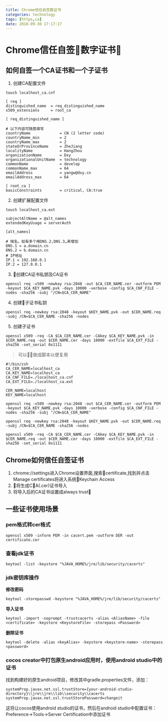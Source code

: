 ```yaml
---
title: Chrome信任自签数证书
categories: technology
tags: [https,ca]
date: 2018-09-30 17:17:17
---
```


# Chrome信任自签数字证书
## 如何自签一个CA证书和一个子证书
1. 创建CA配置文件

  ```shell
  touch localhost_ca.cnf

  [ req ]
  distinguished_name  = req_distinguished_name
  x509_extensions     = root_ca

  [ req_distinguished_name ]

  # 以下内容可随意填写
  countryName             = CN (2 letter code)
  countryName_min         = 2
  countryName_max         = 2
  stateOrProvinceName     = ZheJiang
  localityName            = HangZhou
  organizationName        = Dxy
  organizationalUnitName  = technology
  commonName              = develop
  commonName_max          = 64
  emailAddress            = yangw@dxy.cn
  emailAddress_max        = 64

  [ root_ca ]
  basicConstraints        = critical, CA:true
  ```
2. 创建扩展配置文件

  ```shell
  touch localhost_ca.ext

  subjectAltName = @alt_names
  extendedKeyUsage = serverAuth

  [alt_names]

  # 域名，如有多个用DNS.2,DNS.3…来增加
  DNS.1 = a.domain.cn
  DNS.2 = b.domain.cn
  # IP地址
  IP.1 = 192.168.0.1
  IP.2 = 127.0.0.1
  ```

3. 创建CA证书私钥及CA证书

  ```shell
  openssl req -x509 -newkey rsa:2048 -out $CA_CER_NAME.cer -outform PEM -keyout $CA_KEY_NAME.pvk -days 10000 -verbose -config $CA_CNF_FILE -nodes -sha256 -subj "/CN=$CA_CER_NAME"
  ```

4. 创建子证书私钥

  ```shell
  openssl req -newkey rsa:2048 -keyout $KEY_NAME.pvk -out $CER_NAME.req -subj /CN=$CA_CER_NAME -sha256 -nodes
  ```

5. 创建子证书

  ```shell
  openssl x509 -req -CA $CA_CER_NAME.cer -CAkey $CA_KEY_NAME.pvk -in $CER_NAME.req -out $CER_NAME.cer -days 10000 -extfile $CA_EXT_FILE -sha256 -set_serial 0x1111
  ```

> 可以做成脚本以便复用

  ```shell
  #!/bin/zsh
  CA_CER_NAME=localhost_ca
  CA_KEY_NAME=localhost_ca
  CA_CNF_FILE=./localhost_ca.cnf
  CA_EXT_FILE=./localhost_ca.ext

  CER_NAME=localhost
  KEY_NAME=localhost

  openssl req -x509 -newkey rsa:2048 -out $CA_CER_NAME.cer -outform PEM -keyout $CA_KEY_NAME.pvk -days 10000 -verbose -config $CA_CNF_FILE -nodes -sha256 -subj "/CN=$CA_CER_NAME"

  openssl req -newkey rsa:2048 -keyout $KEY_NAME.pvk -out $CER_NAME.req -subj /CN=$CA_CER_NAME -sha256 -nodes

  openssl x509 -req -CA $CA_CER_NAME.cer -CAkey $CA_KEY_NAME.pvk -in $CER_NAME.req -out $CER_NAME.cer -days 10000 -extfile $CA_EXT_FILE -sha256 -set_serial 0x1111
  ```


## Chrome如何信任自签证书

1. chrome://settings进入Chrome设置界面,搜索certificate,找到并点击Manage certificates将进入系统Keychain Access
2. 将生成CA(.cer)证书导入
3. 将导入后的CA证书设置成always trust

## 一些证书使用场景

### pem格式转cer格式

  ```shell
  openssl x509 -inform PEM -in cacert.pem -outform DER -out certificate.cer
  ```

### 查看jdk证书

  ```shell
  keytool -list -keystore "%JAVA_HOME%/jre/lib/security/cacerts"
  ```

### jdk密钥库操作

__修改密码__

  ```shell
  keytool -storepasswd -keystore "%JAVA_HOME%/jre/lib/security/cacerts"
  ```

__导入证书__

  ```shell
  keytool -import -noprompt -trustcacerts -alias <AliasName> -file   <certificate> -keystore <KeystoreFile> -storepass <Password>
  ```

__删除证书__

  ```shell
  keytool -delete -alias <keyAlias> -keystore <keystore-name> -storepass <password>
  ```

### cocos creator中打包原生android应用时，使用android studio中的证书
找到构建好的原生android项目，修改其中gradle.properties文件，添加：

  ```properties
  systemProp.javax.net.ssl.trustStore={your-android-studio-directory}\\jre\\jre\\lib\\security\\cacerts
  systemProp.javax.net.ssl.trustStorePassword=changeit
  ```
这将让cocos使用android studio的证书，然后在android studio中配置证书：Preference->Tools->Server Certification中添加证书
